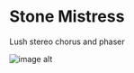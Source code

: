 # Stone Mistress
Lush stereo chorus and phaser

![image alt](https://github.com/IvanCisco/StoneMistress/blob/456777b53f06f28aaa158729c82e133970a34ed9/StoneMistressGUI.png)
